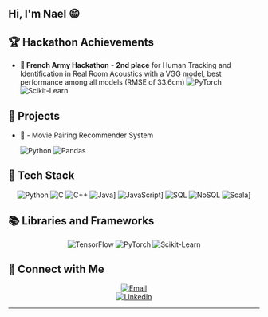 ## Hi, I'm Nael 😁

## 🏆 Hackathon Achievements

- **🥇 French Army Hackathon** - **2nd place** for Human Tracking and Identification in Real Room Acoustics with a VGG model, best performance among all models (RMSE of 33.6cm)
  ![PyTorch](https://img.shields.io/badge/-PyTorch-EE4C2C?&logo=PyTorch&logoColor=white) ![Scikit-Learn](https://img.shields.io/badge/-Scikit--Learn-F7931E?&logo=Scikit-Learn&logoColor=white)


## 🚀 Projects

- **🎥** - Movie Pairing Recommender System

    ![Python](https://img.shields.io/badge/-Python-3776AB?&logo=Python&logoColor=white) ![Pandas](https://img.shields.io/badge/-Pandas-333333?style=flat&logo=pandas)


## 🔧 Tech Stack

<div align="center">

  ![Python](https://img.shields.io/badge/-Python-3776AB?&logo=Python&logoColor=white)
  ![C](https://img.shields.io/badge/-C-A8B9CC?&logo=C&logoColor=white)
  ![C++](https://img.shields.io/badge/-C++-00599C?&logo=C%2B%2B&logoColor=white)
  ![Java](https://img.shields.io/badge/Java-%23ED8B00.svg?logo=openjdk&logoColor=white)]
  ![JavaScript](https://img.shields.io/badge/JavaScript-F7DF1E?logo=javascript&logoColor=000)]
  ![SQL](https://img.shields.io/badge/-SQL-4479A1?&logo=MySQL&logoColor=white)
  ![NoSQL](https://img.shields.io/badge/-NoSQL-000000?&logo=NoSQL&logoColor=white)
  ![Scala](https://img.shields.io/badge/Scala-%23DC322F.svg?logo=scala&logoColor=white)]

</div>

## 📚 Libraries and Frameworks

<div align="center">

  ![TensorFlow](https://img.shields.io/badge/-TensorFlow-FF6F00?&logo=TensorFlow&logoColor=white)
  ![PyTorch](https://img.shields.io/badge/-PyTorch-EE4C2C?&logo=PyTorch&logoColor=white)
  ![Scikit-Learn](https://img.shields.io/badge/-Scikit--Learn-F7931E?&logo=Scikit-Learn&logoColor=white)

</div>

## 🤝 Connect with Me

<div align="center">

  [![Email](https://img.shields.io/badge/Email-naeljanati@gmail.com-red?style=for-the-badge&logo=gmail)](mailto:naeljanati@gmail.com)  
  [![LinkedIn](https://img.shields.io/badge/LinkedIn-naeleljanatielidrissi-blue?style=for-the-badge&logo=linkedin)](https://www.linkedin.com/in/na%C3%ABl-el-janati-el-idrissi/)  

</div>

---


<!--
**Naelja02/Naelja02** is a ✨ _special_ ✨ repository because its `README.md` (this file) appears on your GitHub profile.

Here are some ideas to get you started:

- 🔭 I’m currently working on ...
- 🌱 I’m currently learning ...
- 👯 I’m looking to collaborate on ...
- 🤔 I’m looking for help with ...
- 💬 Ask me about ...
- 📫 How to reach me: ...
- 😄 Pronouns: ...
- ⚡ Fun fact: ...
-->
